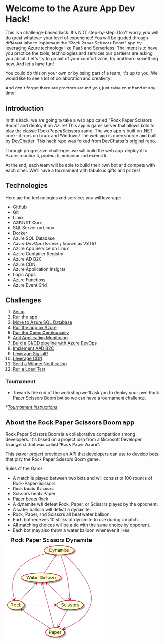 # Welcome to the Azure App Dev Hack!

This is a challenge-based hack. It's NOT step-by-step. Don't worry, you will do great whatever your level of experience! You will be guided through different labs to implement the  "Rock Paper Scissors Boom" app by leveraging Azure technology like PaaS and Serverless. The intent is to have you practice the tools, technologies and services our partners are asking you about. Let's try to go out of your comfort zone, try and learn something new. And let's have fun!

You could do this on your own or by being part of a team, it's up to you. We would like to see a lot of collaboration and creativity!

And don't forget there are proctors around you, just raise your hand at any time!

## Introduction

In this hack, we are going to take a web app called "Rock Paper Scissors Boom" and deploy it on Azure! This app is game server that allows bots to play the classic Rock/Paper/Scissors game. The web app is built on .NET core - it runs on Linux and Windows! The web app is open source and built by [DevChatter](https://www.twitch.tv/devchatter). This hack repo was forked from DevChatter's [original repo](https://github.com/DevChatter/RockPaperScissorsBoom).

Through progressive challenges we will build the web app, deploy it to Azure, monitor it, protect it, enhance and extend it.

At the end, each team will be able to build their own bot and compete with each other. We'll have a tournament with fabulous gifts and prizes!

## Technologies

Here are the technologies and services you will leverage:
- GitHub
- Git
- Linux
- ASP.NET Core
- SQL Server on Linux
- Docker
- Azure SQL Database
- Azure DevOps (formerly known as VSTS)
- Azure App Service on Linux
- Azure Container Registry
- Azure AD B2C
- Azure CDN
- Azure Application Insights
- Logic Apps
- Azure Functions
- Azure Event Grid

## Challenges

1. [Setup](./Student/Guides/challenges/Setup.md)
1. [Run the app](./Student/Guides/challenges/RunTheApp.md)
1. [Move to Azure SQL Database](./Student/Guides/challenges/MoveToAzureSql.md)
1. [Run the app on Azure](./Student/Guides/challenges/RunOnAzure.md)
1. [Run the Game Continuously](./Student/Guides/challenges/RunTheGameContinuously.md)
1. [Add Application Monitoring](./Student/Guides/challenges/AddApplicationMonitoring.md)
1. [Build a CI/CD pipeline with Azure DevOps](./Student/Guides/challenges/BuildCICDPipelineWithAzureDevOps.md)
1. [Implement AAD B2C](./Student/Guides/challenges/ImplementAADB2C.md)
1. [Leverage SignalR](./Student/Guides/challenges/LeverageSignalR.md)
1. [Leverage CDN](./Student/Guides/challenges/LeverageCDN.md)
1. [Send a Winner Notification](./Student/Guides/challenges/SendWinnerNotification.md)
1. [Run a Load Test](./Student/Guides/challenges/RunALoadTest.md)

### Tournament

* Towards the end of the workshop we'll ask you to deploy your own Rock Paper Scissors Boom bot so we can have a tournament challenge. 

**[Tournament Instructions](./challenges/Tournament.md)*

## About the Rock Paper Scissors Boom app

Rock Paper Scissors Boom is a collaborative competition among developers. It's based on a project idea from a Microsoft Developer Evangelist that was called "Rock Paper Azure".

This server project provides an API that developers can use to develop bots that play the Rock Paper Scissors Boom game.

Rules of the Game:
 * A match is played between two bots and will consist of 100 rounds of Rock-Paper-Scissors
 * Rock beats Scissors
 * Scissors beats Paper
 * Paper beats Rock
 * A dynamite will defeat Rock, Paper, or Scissors played by the opponent.
 * A water balloon will defeat a dynamite.
 * Rock, Paper, and Scissors all beat water balloon.
 * Each bot receives 10 sticks of dynamite to use during a match.
 * All matching choices will be a tie with the same choice by opponent.
 * Each bot may also throw a water balloon whenever it likes.

![game uml](./Student/Guides/docs/game_diagram.png)
